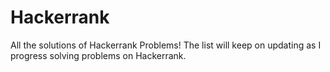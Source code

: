 # Hackerrank

All the solutions of Hackerrank Problems!
The list will keep on updating as I progress solving problems on Hackerrank.
